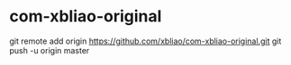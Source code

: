 # com-xbliao-original
git remote add origin https://github.com/xbliao/com-xbliao-original.git
git push -u origin master
